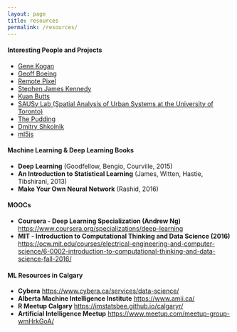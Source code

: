 ```yaml
---
layout: page
title: resources
permalink: /resources/
---
```


#### Interesting People and Projects
* [Gene Kogan](http://genekogan.com/)
* [Geoff Boeing](http://geoffboeing.com/)
* [Remote Pixel](https://remotepixel.ca/blog/index.html)
* [Stephen James Kennedy](http://workworkworkwork.work/)
* [Kuan Butts](http://kuanbutts.com/)
* [SAUSy Lab (Spatial Analysis of Urban Systems at the University of Toronto)](http://sausy.ca/)
* [The Pudding](https://pudding.cool/)
* [Dmitry Shkolnik](https://www.dshkol.com/)
* [ml5js](https://ml5js.org/)

#### Machine Learning & Deep Learning Books
* **Deep Learning** (Goodfellow, Bengio, Courville, 2015)
* **An Introduction to Statistical Learning** (James, Witten, Hastie, Tibshirani, 2013)
* **Make Your Own Neural Network** (Rashid, 2016)

#### MOOCs
* **Coursera - Deep Learning Specialization (Andrew Ng)** <https://www.coursera.org/specializations/deep-learning>
* **MIT - Introduction to Computational Thinking and Data Science (2016)** <https://ocw.mit.edu/courses/electrical-engineering-and-computer-science/6-0002-introduction-to-computational-thinking-and-data-science-fall-2016/>


#### ML Resources in Calgary

* **Cybera** <https://www.cybera.ca/services/data-science/>
* **Alberta Machine Intelligence Institute** <https://www.amii.ca/>
* **R Meetup Calgary** <https://imstatsbee.github.io/calgaryr/>
* **Artificial Intelligence Meetup** <https://www.meetup.com/meetup-group-wmHrkGoA/>
